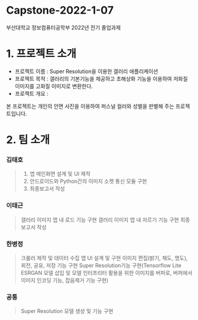 # Capstone-2022-1-07
부산대학교 정보컴퓨터공학부 2022년 전기 졸업과제



# 1. 프로젝트 소개
* 프로젝트 이름 : Super Resolution을 이용한 갤러리 애플리케이션
* 프로젝트 목적 : 갤러리의 기본기능을 제공하고 초해상화 기능을 이용하여 저화질 이미지를 고화질 이미지로 변환한다.
* 프로젝트 개요 : 




본 프로젝트는 개인의 안면 사진을 이용하여 퍼스널 컬러와 성별을 판별해 주는 프로젝트입니다.  


# 2. 팀 소개
### 김태호
> 1. 앱 메인화면 설계 및 UI 제작
> 2. 안드로이드와 Python간의 이미지 소켓 통신 모듈 구현
> 3. 최종보고서 작성


### 이태근
> 갤러리 이미지 앱 내 로드 기능 구현
> 갤러리 이미지 앱 내 자르기 기능 구현
> 최종보고서 작성


### 한병정
> 크롤러 제작 및 데이터 수집
> 앱 UI 설계 및 구현
> 이미지 편집(밝기, 채도, 명도), 회전, 공유, 저장 기능 구현
> Super Resolution기능 구현(Tensorflow Lite ESRGAN 모델 삽입 및 모델 인터프리터 활용을 위한 이미지를 버퍼로, 버퍼에서 이미지 인코딩 기능, 잡음제거 기능 구현)

### 공통
> Super Resolution 모델 생성 및 기능 구현



